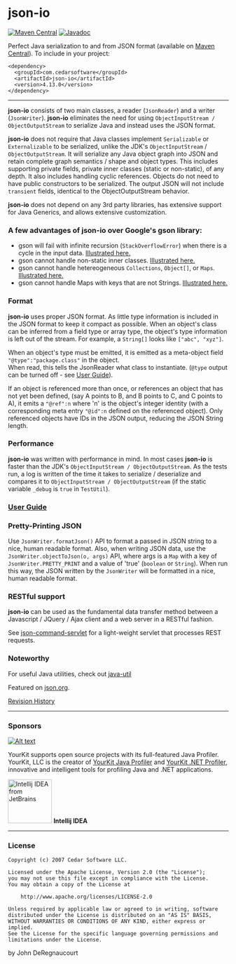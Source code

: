 json-io
=======
<!--[![Build Status](https://travis-ci.org/jdereg/json-io.svg?branch=master)](https://travis-ci.org/jdereg/json-io) -->
[![Maven Central](https://maven-badges.herokuapp.com/maven-central/com.cedarsoftware/json-io/badge.svg)](https://maven-badges.herokuapp.com/maven-central/com.cedarsoftware/json-io)
[![Javadoc](https://javadoc.io/badge/com.cedarsoftware/json-io.svg)](http://www.javadoc.io/doc/com.cedarsoftware/json-io)

Perfect Java serialization to and from JSON format (available on [Maven Central](http://search.maven.org/#search%7Cga%7C1%7Cjson-io)). To include in your project:

    <dependency>
      <groupId>com.cedarsoftware</groupId>
      <artifactId>json-io</artifactId>
      <version>4.13.0</version>
    </dependency>
___
**json-io** consists of two main classes, a reader (`JsonReader`) and a writer (`JsonWriter`).  **json-io** eliminates
the need for using `ObjectInputStream / ObjectOutputStream` to serialize Java and instead uses the JSON format.

**json-io** does not require that Java classes implement `Serializable` or `Externalizable` to be serialized,
unlike the JDK's `ObjectInputStream` / `ObjectOutputStream`.  It will serialize any Java object graph into JSON and retain
complete graph semantics / shape and object types.  This includes supporting private fields, private inner classes
(static or non-static), of any depth.  It also includes handling cyclic references.  Objects do not need to have
public constructors to be serialized.  The output JSON will not include `transient` fields, identical to the
ObjectOutputStream behavior.

**json-io** does not depend on any 3rd party libraries, has extensive support for Java Generics, and allows extensive customization.

### A few advantages of json-io over Google's gson library:
* gson will fail with infinite recursion (`StackOverflowError`) when there is a cycle in the input data.  [Illustrated here.](https://github.com/jdereg/json-io/blob/master/src/test/java/com/cedarsoftware/util/io/TestGsonNotHandleCycleButJsonIoCan.java)
* gson cannot handle non-static inner classes. [Illustrated here.](https://github.com/jdereg/json-io/blob/master/src/test/java/com/cedarsoftware/util/io/TestGsonNotHandleStaticInnerButJsonIoCan.java)
* gson cannot handle hetereogeneous `Collections`, `Object[]`, or `Maps`.  [Illustrated here.](https://github.com/jdereg/json-io/blob/master/src/test/java/com/cedarsoftware/util/io/TestGsonNotHandleHeteroCollections.java)
* gson cannot handle Maps with keys that are not Strings. [Illustrated here.](https://github.com/jdereg/json-io/blob/master/src/test/java/com/cedarsoftware/util/io/TestGsonNotHandleMapWithNonStringKeysButJsonIoCan.java)

### Format
**json-io** uses proper JSON format.  As little type information is included in the JSON format to keep it compact as
possible.  When an object's class can be inferred from a field type or array type, the object's type information is
left out of the stream.  For example, a `String[]` looks like `["abc", "xyz"]`.

When an object's type must be emitted, it is emitted as a meta-object field `"@type":"package.class"` in the object.  
When read, this tells the JsonReader what class to instantiate.  (`@type` output can be turned off - see [User Guide](/user-guide.md)).

If an object is referenced more than once, or references an object that has not yet been defined, (say A points to B,
and B points to C, and C points to A), it emits a `"@ref":n` where 'n' is the object's integer identity (with a
corresponding meta entry `"@id":n` defined on the referenced object).  Only referenced objects have IDs in the JSON
output, reducing the JSON String length.

### Performance
**json-io** was written with performance in mind.  In most cases **json-io** is faster than the JDK's
`ObjectInputStream / ObjectOutputStream`.  As the tests run, a log is written of the time it takes to
serialize / deserialize and compares it to `ObjectInputStream / ObjectOutputStream` (if the static
variable `_debug` is `true` in `TestUtil`).

### [User Guide](/user-guide.md)

### Pretty-Printing JSON
Use `JsonWriter.formatJson()` API to format a passed in JSON string to a nice, human readable format.  Also, when writing
JSON data, use the `JsonWriter.objectToJson(o, args)` API, where args is a `Map` with a key of `JsonWriter.PRETTY_PRINT`
and a value of 'true' (`boolean` or `String`).  When run this way, the JSON written by the `JsonWriter` will be formatted
in a nice, human readable format.

### RESTful support
**json-io** can be used as the fundamental data transfer method between a Javascript / JQuery / Ajax client and a web server
in a RESTful fashion.

See [json-command-servlet](https://github.com/jdereg/json-command-servlet) for a light-weight servlet that processes REST requests.

### Noteworthy
For useful Java utilities, check out [java-util](http://github.com/jdereg/java-util)

Featured on [json.org](http://json.org).

[Revision History](/changelog.md)
___
### Sponsors
[![Alt text](https://www.yourkit.com/images/yklogo.png "YourKit")](https://www.yourkit.com/.net/profiler/index.jsp)

YourKit supports open source projects with its full-featured Java Profiler.
YourKit, LLC is the creator of <a href="https://www.yourkit.com/java/profiler/index.jsp">YourKit Java Profiler</a>
and <a href="https://www.yourkit.com/.net/profiler/index.jsp">YourKit .NET Profiler</a>,
innovative and intelligent tools for profiling Java and .NET applications.

<a href="https://www.jetbrains.com/idea/"><img alt="Intellij IDEA from JetBrains" src="https://s-media-cache-ak0.pinimg.com/236x/bd/f4/90/bdf49052dd79aa1e1fc2270a02ba783c.jpg" data-canonical-src="https://s-media-cache-ak0.pinimg.com/236x/bd/f4/90/bdf49052dd79aa1e1fc2270a02ba783c.jpg" width="100" height="100" /></a>
**Intellij IDEA**
___
### License
```
Copyright (c) 2007 Cedar Software LLC.

Licensed under the Apache License, Version 2.0 (the "License");
you may not use this file except in compliance with the License.
You may obtain a copy of the License at

    http://www.apache.org/licenses/LICENSE-2.0

Unless required by applicable law or agreed to in writing, software
distributed under the License is distributed on an "AS IS" BASIS,
WITHOUT WARRANTIES OR CONDITIONS OF ANY KIND, either express or implied.
See the License for the specific language governing permissions and
limitations under the License.
```

by John DeRegnaucourt
